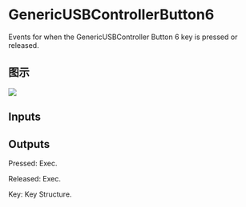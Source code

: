 # GenericUSBControllerButton6

Events for when the GenericUSBController Button 6 key is pressed or released.

## 图示

![]($-20221218-19233413.png)

## Inputs

## Outputs

Pressed: Exec.

Released: Exec.

Key: Key Structure.

